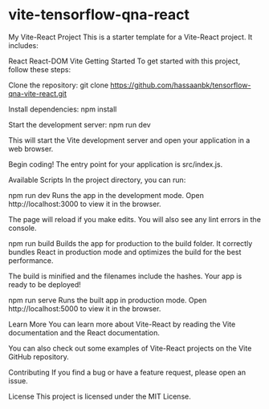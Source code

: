 # vite-tensorflow-qna-react
My Vite-React Project
This is a starter template for a Vite-React project. It includes:

React
React-DOM
Vite
Getting Started
To get started with this project, follow these steps:

Clone the repository: git clone https://github.com/hassaanbk/tensorflow-qna-vite-react.git

Install dependencies: npm install

Start the development server: npm run dev

This will start the Vite development server and open your application in a web browser.

Begin coding! The entry point for your application is src/index.js.

Available Scripts
In the project directory, you can run:

npm run dev
Runs the app in the development mode.
Open http://localhost:3000 to view it in the browser.

The page will reload if you make edits.
You will also see any lint errors in the console.

npm run build
Builds the app for production to the build folder.
It correctly bundles React in production mode and optimizes the build for the best performance.

The build is minified and the filenames include the hashes.
Your app is ready to be deployed!

npm run serve
Runs the built app in production mode.
Open http://localhost:5000 to view it in the browser.

Learn More
You can learn more about Vite-React by reading the Vite documentation and the React documentation.

You can also check out some examples of Vite-React projects on the Vite GitHub repository.

Contributing
If you find a bug or have a feature request, please open an issue.

License
This project is licensed under the MIT License.




